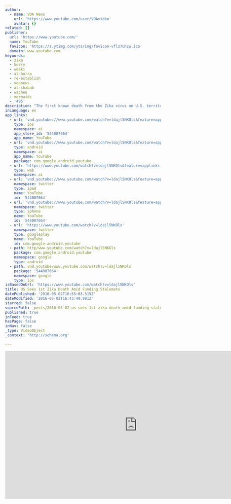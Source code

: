 ```yaml
---
author:
  - name: VOA News
    url: 'https://www.youtube.com/user/VOAvideo'
    avatar: {}
related: []
publisher:
  url: 'https://www.youtube.com/'
  name: YouTube
  favicon: 'https://s.ytimg.com/yts/img/favicon-vflz7uhzw.ico'
  domain: www.youtube.com
keywords:
  - zika
  - kerry
  - weeki
  - al-hurra
  - re-establish
  - voanews
  - al-shabab
  - wachee
  - mermaids
  - '495'
description: "The first known death from the Zika virus on U.S. territory was reported Friday as lawmakers left Washington for a weeklong recess. VOA's Michael Bowman reports, neither house of Congress has approved funding to combat Zika, despite increasingly dire warnings from U.S. health officials. Originally published at - http://www.voanews.com/media/video/us-first-zika-death/3310721.html"
inLanguage: en
app_links:
  - url: 'vnd.youtube://www.youtube.com/watch?v=ldajl5NKOls&feature=applinks'
    type: ios
    namespace: ai
    app_store_id: '544007664'
    app_name: YouTube
  - url: 'vnd.youtube://www.youtube.com/watch?v=ldajl5NKOls&feature=applinks'
    type: android
    namespace: ai
    app_name: YouTube
    package: com.google.android.youtube
  - url: 'https://www.youtube.com/watch?v=ldajl5NKOls&feature=applinks'
    type: web
    namespace: ai
  - url: 'vnd.youtube://www.youtube.com/watch?v=ldajl5NKOls&feature=applinks'
    namespace: twitter
    type: ipad
    name: YouTube
    id: '544007664'
  - url: 'vnd.youtube://www.youtube.com/watch?v=ldajl5NKOls&feature=applinks'
    namespace: twitter
    type: iphone
    name: YouTube
    id: '544007664'
  - url: 'https://www.youtube.com/watch?v=ldajl5NKOls'
    namespace: twitter
    type: googleplay
    name: YouTube
    id: com.google.android.youtube
  - path: http/www.youtube.com/watch?v=ldajl5NKOls
    package: com.google.android.youtube
    namespace: google
    type: android
  - path: vnd.youtube/www.youtube.com/watch?v=ldajl5NKOls
    package: '544007664'
    namespace: google
    type: ios
isBasedOnUrl: 'https://www.youtube.com/watch?v=ldajl5NKOls'
title: US Sees 1st Zika Death Amid Funding Stalemate
datePublished: '2016-05-02T16:55:03.515Z'
dateModified: '2016-05-02T16:43:49.981Z'
starred: false
sourcePath: _posts/2016-05-02-us-sees-1st-zika-death-amid-funding-stalemate.md
published: true
inFeed: true
hasPage: false
inNav: false
_type: VideoObject
_context: 'http://schema.org'

---
```

<iframe src="https://cdn.embedly.com/widgets/media.html?src=https%3A%2F%2Fwww.youtube.com%2Fembed%2Fldajl5NKOls%3Ffeature%3Doembed&amp;url=https%3A%2F%2Fwww.youtube.com%2Fwatch%3Fv%3Dldajl5NKOls&amp;image=https%3A%2F%2Fi.ytimg.com%2Fvi%2Fldajl5NKOls%2Fhqdefault.jpg&amp;key=b7d04c9b404c499eba89ee7072e1c4f7&amp;type=text%2Fhtml&amp;schema=youtube" width="854" height="480" scrolling="no" frameborder="0" allowfullscreen="" style=""></iframe>
